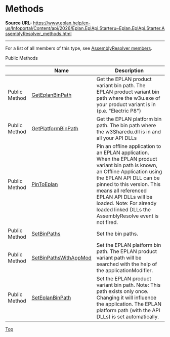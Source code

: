 # Methods

**Source URL:** https://www.eplan.help/en-us/Infoportal/Content/api/2026/Eplan.EplApi.Starteru~Eplan.EplApi.Starter.AssemblyResolver_methods.html

---

For a list of all members of this type, see [AssemblyResolver members](Eplan.EplApi.Starteru~Eplan.EplApi.Starter.AssemblyResolver_members.html).

Public Methods

|  | Name | Description |
| --- | --- | --- |
| Public Method | [GetEplanBinPath](Eplan.EplApi.Starteru~Eplan.EplApi.Starter.AssemblyResolver~GetEplanBinPath.html) | Get the EPLAN product variant bin path. The EPLAN product variant bin path where the w3u.exe of your product variant is in (p.e. "Electric P8") |
| Public Method | [GetPlatformBinPath](Eplan.EplApi.Starteru~Eplan.EplApi.Starter.AssemblyResolver~GetPlatformBinPath.html) | Get the EPLAN platform bin path. The bin path where the w3Sharedu.dll is in and all your API DLLs |
| Public Method | [PinToEplan](Eplan.EplApi.Starteru~Eplan.EplApi.Starter.AssemblyResolver~PinToEplan.html) | Pin an offline application to an EPLAN application. When the EPLAN product variant bin path is known, an Offline Application using the EPLAN API DLL can be pinned to this version. This means all referenced EPLAN API DLLs will be loaded. Note: For already loaded linked DLLs the AssemblyResolve event is not fired. |
| Public Method | [SetBinPaths](Eplan.EplApi.Starteru~Eplan.EplApi.Starter.AssemblyResolver~SetBinPaths.html) | Set the bin paths. |
| Public Method | [SetBinPathsWithAppMod](Eplan.EplApi.Starteru~Eplan.EplApi.Starter.AssemblyResolver~SetBinPathsWithAppMod.html) | Set the EPLAN platform bin path. The EPLAN product variant path will be searched with the help of the applicationModifier. |
| Public Method | [SetEplanBinPath](Eplan.EplApi.Starteru~Eplan.EplApi.Starter.AssemblyResolver~SetEplanBinPath.html) | Set the EPLAN product variant bin path. Note: This path exists only once. Changing it will influence the application. The EPLAN platform path (with the API DLLs) is set automatically. |

[Top](#top)
